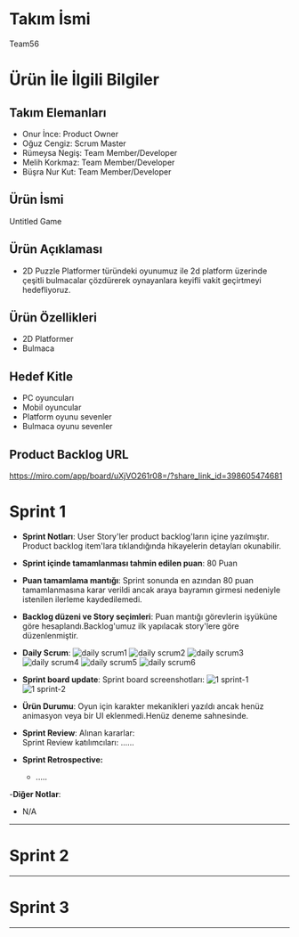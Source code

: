 # **Takım İsmi**

Team56

# Ürün İle İlgili Bilgiler

## Takım Elemanları

- Onur İnce: Product Owner
- Oğuz Cengiz: Scrum Master
- Rümeysa Negiş: Team Member/Developer
- Melih Korkmaz: Team Member/Developer
- Büşra Nur Kut: Team Member/Developer

## Ürün İsmi

Untitled Game

## Ürün Açıklaması

- 2D Puzzle Platformer türündeki oyunumuz ile 2d platform üzerinde çeşitli bulmacalar çözdürerek oynayanlara keyifli vakit geçirtmeyi hedefliyoruz.

## Ürün Özellikleri
- 2D Platformer
- Bulmaca
## Hedef Kitle

- PC oyuncuları
- Mobil oyuncular
- Platform oyunu sevenler
- Bulmaca oyunu sevenler

## Product Backlog URL

https://miro.com/app/board/uXjVO261r08=/?share_link_id=398605474681


# Sprint 1

- **Sprint Notları**: User Story'ler product backlog'ların içine yazılmıştır. Product backlog item'lara tıklandığında hikayelerin detayları okunabilir.

- **Sprint içinde tamamlanması tahmin edilen puan**: 80 Puan

- **Puan tamamlama mantığı**: Sprint sonunda en azından 80 puan tamamlanmasına karar verildi ancak araya bayramın girmesi nedeniyle istenilen ilerleme kaydedilemedi.

- **Backlog düzeni ve Story seçimleri**: Puan mantığı görevlerin işyüküne göre hesaplandı.Backlog'umuz ilk yapılacak story'lere göre düzenlenmiştir.

- **Daily Scrum**: 
![daily scrum1](https://user-images.githubusercontent.com/74148901/167481602-b6dc500f-8ee2-48ed-b345-548eea939df6.png)
![daily scrum2](https://user-images.githubusercontent.com/74148901/167481608-30404cb4-d2f4-413d-ad3c-b322d3b0d035.png)
![daily scrum3](https://user-images.githubusercontent.com/74148901/167481610-4b0dc827-d414-4631-bbf7-065daa068d63.png)
![daily scrum4](https://user-images.githubusercontent.com/74148901/167481615-79331375-15b1-4733-bb14-d7aeaf1aa3e3.png)
![daily scrum5](https://user-images.githubusercontent.com/74148901/167481616-783f3c89-741d-43c3-ba16-0a670121c3ab.png)
![daily scrum6](https://user-images.githubusercontent.com/74148901/167481618-239a64ef-9c77-41db-9d31-a60a3c5a6e10.png)


- **Sprint board update**: Sprint board screenshotları: 
![1 sprint-1](https://user-images.githubusercontent.com/103571825/167445984-a3b6b9b5-202c-4c72-bb70-da8fd812be73.jpg)
![1 sprint-2](https://user-images.githubusercontent.com/103571825/167445996-fd5dadbf-24b3-4010-b341-d786fbc3e358.jpg)



- **Ürün Durumu**: Oyun için karakter mekanikleri yazıldı ancak henüz animasyon veya bir UI eklenmedi.Henüz deneme sahnesinde.


- **Sprint Review**: 
Alınan kararlar:  
Sprint Review katılımcıları: ......

- **Sprint Retrospective:**
  - .....

-**Diğer Notlar**:
- N/A

---

# Sprint 2


---

# Sprint 3

---
